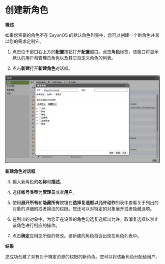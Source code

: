 # 创建新角色

**概述**

如果您需要的角色不在 EayunOS
的默认角色列表中，您可以创建一个新角色并且以您的需求定制它。

1. 点击位于窗口右上方的**配置**按钮打开**配置**窗口。点击**角色**标签，该窗口将显示默认的用户和管理员角色以及其它自定义角色的列表。

2. 点击**新建**打开**新建角色**对话框。

 ![新建角色对话框](../images/Users_and_Roles-New_Role_Dialog.png)

 **新建角色对话框**

3. 输入新角色的**名称**和**描述**。

4. 选择**帐号类型**为**管理员**或者**用户**。

5. 使用**展开所有**和**隐藏所有**按钮在**选择复选框以允许动作**列表中查看关于列出的对象的详细的或者简洁的权限。您还可以对特定的对象展开或者隐藏选项。

6. 在列出的对象中，为您正在设置的角色勾选复选框以允许，取消复选框以禁止该角色进行相应的操作。

7. 点击**确定**应用您所做的修改。该新建的角色将会出现在角色列表中。

**结果**

您成功创建了具有对于特定资源的权限的新角色。您可以将该新角色分配给用户。

